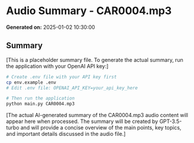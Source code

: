 # Audio Summary - CAR0004.mp3

**Generated on:** 2025-01-02 10:30:00

## Summary

[This is a placeholder summary file. To generate the actual summary, run the application with your OpenAI API key:]

```bash
# Create .env file with your API key first
cp env.example .env
# Edit .env file: OPENAI_API_KEY=your_api_key_here

# Then run the application
python main.py CAR0004.mp3
```

[The actual AI-generated summary of the CAR0004.mp3 audio content will appear here when processed. The summary will be created by GPT-3.5-turbo and will provide a concise overview of the main points, key topics, and important details discussed in the audio file.] 